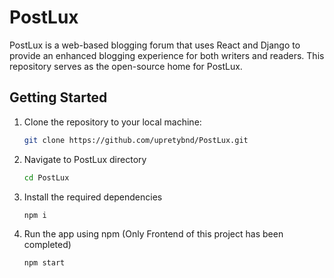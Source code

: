 # PostLux

PostLux is a web-based blogging forum that uses React and Django to provide an enhanced blogging experience for both writers and readers. This repository serves as the open-source home for PostLux.


## Getting Started

1. Clone the repository to your local machine:

   ```bash
   git clone https://github.com/upretybnd/PostLux.git
2. Navigate to PostLux directory
   ```bash
   cd PostLux
3. Install the required dependencies
   ```bash 
   npm i
4. Run the app using npm (Only Frontend of this project has been completed)

   ```bash
   npm start
